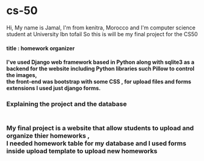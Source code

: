 # cs-50
Hi,
My name is Jamal, I'm from kenitra, Morocco and I'm computer science student at University Ibn tofail
So this is will be my final project for the CS50 <br>
<h4>title : homework organizer<h4>
I've used Django web framework based in Python along with sqlite3 as a backend for the website including Python libraries such Pillow to control the images,<br>
the front-end was bootstrap with some CSS , for upload files and forms extensions I used just django forms.<br>
<h3>Explaining the project and the database<h3><br>
My final project is a website that allow students to upload and organize thier homeworks ,<br>
I needed homework table for my database and I used forms inside upload template to upload new homeworks <br>

